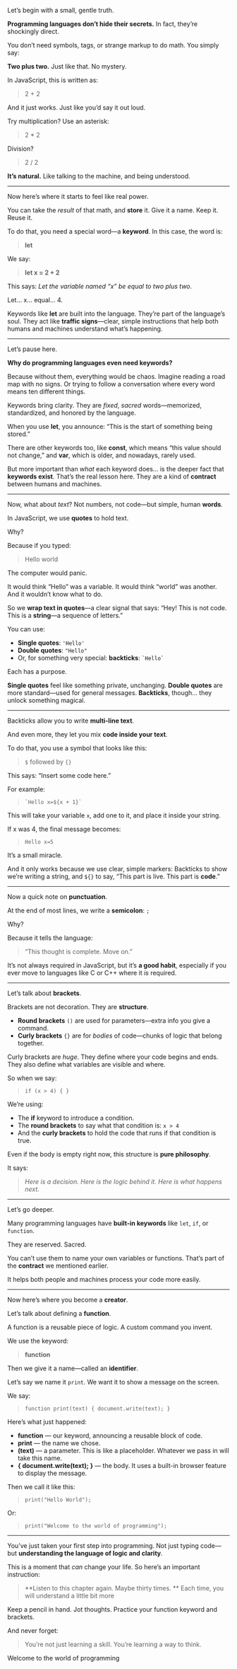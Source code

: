 Let’s begin with a small, gentle truth.

**Programming languages don’t hide their secrets.**
In fact, they’re shockingly direct.

You don’t need symbols, tags, or strange markup to do math.
You simply say:

**Two plus two.**
Just like that.
No mystery.

In JavaScript, this is written as:

> 2 + 2

And it just works.
Just like you’d say it out loud.

Try multiplication? Use an asterisk:

> 2 \* 2

Division?

> 2 / 2

**It’s natural.**
Like talking to the machine, and being understood.

---

Now here’s where it starts to feel like real power.

You can take the *result* of that math, and **store** it.
Give it a name. Keep it. Reuse it.

To do that, you need a special word—a **keyword**.
In this case, the word is:

> **let**

We say:

> **let x = 2 + 2**

This says:
*Let the variable named “x” be equal to two plus two.*

Let… x… equal… 4.

Keywords like **let** are built into the language.
They’re part of the language’s soul.
They act like **traffic signs**—clear, simple instructions that help both humans and machines understand what’s happening.

---

Let’s pause here.

**Why do programming languages even need keywords?**

Because without them, everything would be chaos.
Imagine reading a road map with no signs.
Or trying to follow a conversation where every word means ten different things.

Keywords bring clarity.
They are *fixed*, *sacred* words—memorized, standardized, and honored by the language.

When you use **let**, you announce:
“This is the start of something being stored.”

There are other keywords too, like **const**, which means “this value should not change,” and **var**, which is older, and nowadays, rarely used.

But more important than *what* each keyword does…
is the deeper fact that **keywords exist**.
That’s the real lesson here.
They are a kind of **contract** between humans and machines.

---

Now, what about *text*?
Not numbers, not code—but simple, human **words**.

In JavaScript, we use **quotes** to hold text.

Why?

Because if you typed:

> Hello world

The computer would panic.

It would think “Hello” was a variable.
It would think “world” was another.
And it wouldn’t know what to do.

So we **wrap text in quotes**—a clear signal that says:
“Hey! This is not code. This is a **string**—a sequence of letters.”

You can use:

* **Single quotes**: `'Hello'`
* **Double quotes**: `"Hello"`
* Or, for something very special: **backticks**: `` `Hello` ``

Each has a purpose.

**Single quotes** feel like something private, unchanging.
**Double quotes** are more standard—used for general messages.
**Backticks**, though… they unlock something magical.

---

Backticks allow you to write **multi-line text**.

And even more, they let you mix **code inside your text**.

To do that, you use a symbol that looks like this:

> `$` followed by `{}`

This says: “Insert some code here.”

For example:

> `` `Hello x=${x + 1}` ``

This will take your variable `x`, add one to it, and place it inside your string.

If x was 4, the final message becomes:

> `Hello x=5`

It’s a small miracle.

And it only works because we use clear, simple markers:
Backticks to show we’re writing a string, and `${}` to say,
“This part is live. This part is **code**.”

---

Now a quick note on **punctuation**.

At the end of most lines, we write a **semicolon**: `;`

Why?

Because it tells the language:

> “This thought is complete. Move on.”

It’s not always required in JavaScript,
but it’s **a good habit**, especially if you ever move to languages like C or C++ where it *is* required.

---

Let’s talk about **brackets**.

Brackets are not decoration. They are **structure**.

* **Round brackets** `()` are used for parameters—extra info you give a command.
* **Curly brackets** `{}` are for *bodies* of code—chunks of logic that belong together.

Curly brackets are *huge*.
They define where your code begins and ends.
They also define what variables are visible and where.

So when we say:

> `if (x > 4) { }`

We’re using:

* The **if** keyword to introduce a condition.
* The **round brackets** to say what that condition is: `x > 4`
* And the **curly brackets** to hold the code that runs if that condition is true.

Even if the body is empty right now, this structure is **pure philosophy**.

It says:

> *Here is a decision.*
> *Here is the logic behind it.*
> *Here is what happens next.*

---

Let’s go deeper.

Many programming languages have **built-in keywords** like `let`, `if`, or `function`.

They are reserved. Sacred.

You can’t use them to name your own variables or functions.
That’s part of the **contract** we mentioned earlier.

It helps both people and machines process your code more easily.

---

Now here’s where you become a **creator**.

Let’s talk about defining a **function**.

A function is a reusable piece of logic. A custom command you invent.

We use the keyword:

> **function**

Then we give it a name—called an **identifier**.

Let’s say we name it `print`.
We want it to show a message on the screen.

We say:

> `function print(text) { document.write(text); }`

Here’s what just happened:

* **function** — our keyword, announcing a reusable block of code.
* **print** — the name we chose.
* **(text)** — a parameter. This is like a placeholder. Whatever we pass in will take this name.
* **{ document.write(text); }** — the body. It uses a built-in browser feature to display the message.

Then we call it like this:

> `print("Hello World");`

Or:

> `print("Welcome to the world of programming");`

---

You’ve just taken your first step into programming.
Not just typing code—but **understanding the language of logic and clarity**.

This is a moment that *can* change your life.
So here’s an important instruction:

> **Listen to this chapter again. Maybe thirty times. **
> Each time, you will understand a little bit more

Keep a pencil in hand.
Jot thoughts.
Practice your function keyword and brackets.

And never forget:

> You’re not just learning a skill.
> You’re learning a way to think.

Welcome to the world of programming

